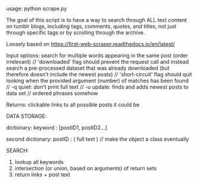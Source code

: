 usage: python scrape.py

The goal of this script is to have a way to search through ALL text content on tumblr blogs,
including tags, comments, quotes, and titles, not just through specific tags or by scrolling through the archive.

Loosely based on https://first-web-scraper.readthedocs.io/en/latest/

Input options:
search for multiple words appearing in the same post (order irrelevant)
// 'downloaded' flag should prevent the request call and instead search a 
	pre-processed dataset that was already downloaded (but therefore doesn't include the newest posts)
// 'short-circuit' flag should quit looking when the provided argument (number) of matches has been found
// -q quiet: don't print full text
// -u update: finds and adds newest posts to data set
// ordered phrases somehow

Returns:
clickable links to all possible posts it could be

DATA STORAGE:

dictionary:
keyword : [postID1, postID2...]

second dictionary:
postID : ( full text ) // make the object a class eventually

SEARCH:

1. lookup all keywords
2. intersection (or union, based on arguments) of return sets
3. return links + post text
